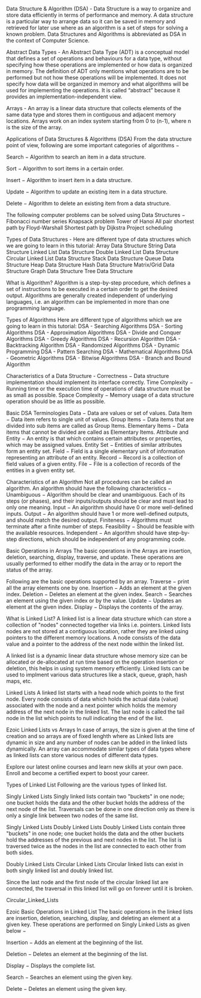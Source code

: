 Data Structure & Algorithm (DSA) - 
Data Structure is a way to organize and store data efficiently in terms of performance and memory.
A data structure is a particular way to arrange data so it can be saved in memory and retrieved for later use 
where as an algorithm is a set of steps for solving a known problem. 
Data Structures and Algorithms is abbreviated as DSA in the context of Computer Science.

Abstract Data Types -
An Abstract Data Type (ADT) is a conceptual model that defines a set of operations and behaviours for a data type, 
without specifying how these operations are implemented or how data is organized in memory. 
The definition of ADT only mentions what operations are to be performed but not how these operations will be implemented.
It does not specify how data will be organized in memory and what algorithms will be used for implementing the operations. 
It is called “abstract” because it provides an implementation-independent view.

Arrays -
An array is a linear data structure that collects elements of the same data type and stores them in contiguous and 
adjacent memory locations. Arrays work on an index system starting from 0 to (n-1), where n is the size of the array.

Applications of Data Structures & Algorithms (DSA)
From the data structure point of view, following are some important categories of algorithms −

Search − Algorithm to search an item in a data structure.

Sort − Algorithm to sort items in a certain order.

Insert − Algorithm to insert item in a data structure.

Update − Algorithm to update an existing item in a data structure.

Delete − Algorithm to delete an existing item from a data structure.

The following computer problems can be solved using Data Structures −
Fibonacci number series
Knapsack problem
Tower of Hanoi
All pair shortest path by Floyd-Warshall
Shortest path by Dijkstra
Project scheduling

Types of Data Structures -
Here are different type of data structures which we are going to learn in this tutorial:
Array Data Structure
String Data Structure
Linked List Data Structure
Double Linked List Data Structure
Circular Linked List Data Structure
Stack Data Structure
Queue Data Structure
Heap Data Structure
Hash Data Structure
Matrix/Grid Data Structure
Graph Data Structure
Tree Data Structure

What is Algorithm?
Algorithm is a step-by-step procedure, which defines a set of instructions to be executed in a certain order to get the desired output.
Algorithms are generally created independent of underlying languages, i.e. an algorithm can be implemented in more than one programming language.

Types of Algorithms
Here are different type of algorithms which we are going to learn in this tutorial:
DSA - Searching Algorithms
DSA - Sorting Algorithms
DSA - Approximation Algorithms
DSA - Divide and Conquer Algorithms
DSA - Greedy Algorithms
DSA - Recursion Algorithm
DSA - Backtracking Algorithm
DSA - Randomized Algorithms
DSA - Dynamic Programming
DSA - Pattern Searching
DSA - Mathematical Algorithms
DSA - Geometric Algorithms
DSA - Bitwise Algorithms
DSA - Branch and Bound Algorithm

Characteristics of a Data Structure -
Correctness − Data structure implementation should implement its interface correctly.
Time Complexity − Running time or the execution time of operations of data structure must be as small as possible.
Space Complexity − Memory usage of a data structure operation should be as little as possible.

Basic DSA Terminologies
Data − Data are values or set of values.
Data Item − Data item refers to single unit of values.
Group Items − Data items that are divided into sub items are called as Group Items.
Elementary Items − Data items that cannot be divided are called as Elementary Items.
Attribute and Entity − An entity is that which contains certain attributes or properties, which may be assigned values.
Entity Set − Entities of similar attributes form an entity set.
Field − Field is a single elementary unit of information representing an attribute of an entity.
Record − Record is a collection of field values of a given entity.
File − File is a collection of records of the entities in a given entity set.

Characteristics of an Algorithm
Not all procedures can be called an algorithm. An algorithm should have the following characteristics −
Unambiguous − Algorithm should be clear and unambiguous. Each of its steps (or phases), and their inputs/outputs should be clear and must lead to only one meaning.
Input − An algorithm should have 0 or more well-defined inputs.
Output − An algorithm should have 1 or more well-defined outputs, and should match the desired output.
Finiteness − Algorithms must terminate after a finite number of steps.
Feasibility − Should be feasible with the available resources.
Independent − An algorithm should have step-by-step directions, which should be independent of any programming code.

Basic Operations in Arrays
The basic operations in the Arrays are insertion, deletion, searching, display, traverse, and update. 
These operations are usually performed to either modify the data in the array or to report the status of the array.

Following are the basic operations supported by an array.
Traverse − print all the array elements one by one.
Insertion − Adds an element at the given index.
Deletion − Deletes an element at the given index.
Search − Searches an element using the given index or by the value.
Update − Updates an element at the given index.
Display − Displays the contents of the array.

What is Linked List?
A linked list is a linear data structure which can store a collection of "nodes" connected together via links i.e. pointers. 
Linked lists nodes are not stored at a contiguous location, rather they are linked using pointers to the different memory locations. 
A node consists of the data value and a pointer to the address of the next node within the linked list.

A linked list is a dynamic linear data structure whose memory size can be allocated or de-allocated at run time based on the operation insertion or deletion, 
this helps in using system memory efficiently. Linked lists can be used to implment various data structures like a stack, queue, graph, hash maps, etc.

Linked Lists
A linked list starts with a head node which points to the first node. Every node consists of data which holds the actual data (value) associated 
with the node and a next pointer which holds the memory address of the next node in the linked list. The last node is called the tail node in the 
list which points to null indicating the end of the list.


Ezoic
Linked Lists vs Arrays
In case of arrays, the size is given at the time of creation and so arrays are of fixed lenghth where as Linked lists are dynamic in size and any number 
of nodes can be added in the linked lists dynamically. An array can accommodate similar types of data types where as linked lists can store various nodes of different data types.

Explore our latest online courses and learn new skills at your own pace. Enroll and become a certified expert to boost your career.

Types of Linked List
Following are the various types of linked list.

Singly Linked Lists
Singly linked lists contain two "buckets" in one node; one bucket holds the data and the other bucket holds the address of the next node of the list. 
Traversals can be done in one direction only as there is only a single link between two nodes of the same list.

Singly Linked Lists
Doubly Linked Lists
Doubly Linked Lists contain three "buckets" in one node; one bucket holds the data and the other buckets hold the addresses of the previous and 
next nodes in the list. The list is traversed twice as the nodes in the list are connected to each other from both sides.

Doubly Linked Lists
Circular Linked Lists
Circular linked lists can exist in both singly linked list and doubly linked list.

Since the last node and the first node of the circular linked list are connected, the traversal in this linked list will go on forever until it is broken.

Circular_Linked_Lists

Ezoic
Basic Operations in Linked List
The basic operations in the linked lists are insertion, deletion, searching, display, and deleting an element at a given key. 
These operations are performed on Singly Linked Lists as given below −

Insertion − Adds an element at the beginning of the list.

Deletion − Deletes an element at the beginning of the list.

Display − Displays the complete list.

Search − Searches an element using the given key.

Delete − Deletes an element using the given key.
